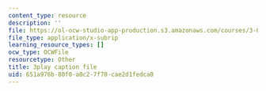 ```yaml
---
content_type: resource
description: ''
file: https://ol-ocw-studio-app-production.s3.amazonaws.com/courses/3-091sc-introduction-to-solid-state-chemistry-fall-2010/651a976b80f0a0c27f70cae2d1fedca0_5l_S8WwBVnM.srt
file_type: application/x-subrip
learning_resource_types: []
ocw_type: OCWFile
resourcetype: Other
title: 3play caption file
uid: 651a976b-80f0-a0c2-7f70-cae2d1fedca0
---
```

